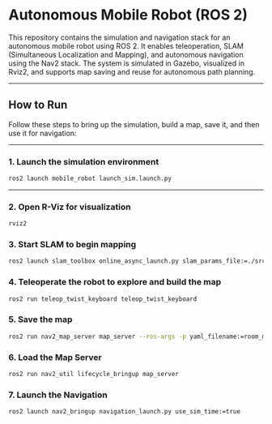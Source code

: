 # Autonomous Mobile Robot (ROS 2)

This repository contains the simulation and navigation stack for an autonomous mobile robot using ROS 2. It enables teleoperation, SLAM (Simultaneous Localization and Mapping), and autonomous navigation using the Nav2 stack. The system is simulated in Gazebo, visualized in Rviz2, and supports map saving and reuse for autonomous path planning.

---

## How to Run

Follow these steps to bring up the simulation, build a map, save it, and then use it for navigation:

---

### 1. Launch the simulation environment

```bash
ros2 launch mobile_robot launch_sim.launch.py
```

---

### 2. Open R-Viz for visualization

```bash
rviz2
```

### 3. Start SLAM to begin mapping

```bash
ros2 launch slam_toolbox online_async_launch.py slam_params_file:=./src/mobile_robot/config/mapper_params_online_async.yaml use_sim_time:=true
```

### 4. Teleoperate the robot to explore and build the map

```bash
ros2 run teleop_twist_keyboard teleop_twist_keyboard
```

### 5. Save the map

```bash
ros2 run nav2_map_server map_server --ros-args -p yaml_filename:=room_map_save.yaml -p use_sim_time:=true
```

### 6. Load the Map Server

```bash
ros2 run nav2_util lifecycle_bringup map_server
```

### 7. Launch the Navigation

```bash
ros2 launch nav2_bringup navigation_launch.py use_sim_time:=true
```
